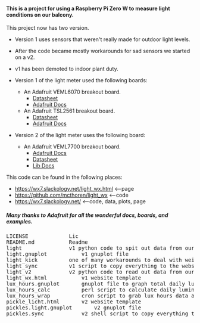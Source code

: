 #### This is a project for using a Raspberry Pi Zero W to measure light conditions on our balcony.

This project now has two version.
* Version 1 uses sensors that weren't really made for outdoor light levels.
* After the code became mostly workarounds for sad sensors we started on a v2.
* v1 has been demoted to indoor plant duty.

* Version 1 of the light meter used the following boards:
  * An Adafruit VEML6070 breakout board.
    * [Datasheet](https://cdn-learn.adafruit.com/assets/assets/000/032/482/original/veml6070.pdf)
    * [Adafruit Docs](https://learn.adafruit.com/adafruit-veml6070-uv-light-sensor-breakout?view=all)
  * An Adafruit TSL2561 breakout board.
    * [Datasheet](http://www.adafruit.com/datasheets/TSL2561.pdf)
    * [Adafruit Docs](https://learn.adafruit.com/tsl2561?view=all)

* Version 2 of the light meter uses the following board:
  * An Adafruit VEML7700 breakout board.
    * [Adafruit Docs](https://learn.adafruit.com/adafruit-veml7700?view=all)
    * [Datasheet](https://www.vishay.com/docs/84286/veml7700.pdf)
    * [Lib Docs](https://circuitpython.readthedocs.io/projects/veml7700/en/latest/api.html)

This code can be found in the following places:
* https://wx7.slackology.net/light_wx.html	<--page
* https://github.com/mcthoren/light_wx		<--code
* https://wx7.slackology.net/			<--code, data, plots, page


##### Many thanks to Adafruit for all the wonderful docs, boards, and examples.


<pre>
LICENSE				Lic
README.md			Readme
light				v1 python code to spit out data from our boards
light.gnuplot			v1 gnuplot file
light_kick			one of many workarounds to deal with weird bugs of a sun baked pi
light_sync			v1 script to copy everything to the webserver
light_v2			v2 python code to read out data from our board
light_wx.html			v1 website template
lux_hours.gnuplot		gnuplot file to graph total daily luminous exposure
lux_hours_calc			perl script to calculate daily luminous exposure
lux_hours_wrap			cron script to grab lux hours data and graph it
pickle_licht.html		v2 website template
pickles.light.gnuplot		v2 gnuplot file
pickles.sync			v2 shell script to copy everything to the webserver
</pre>
